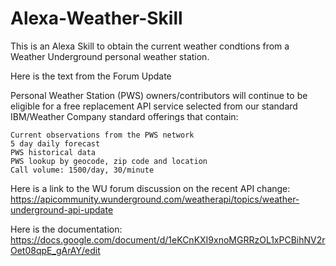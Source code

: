 # Alexa-Weather-Skill
This is an Alexa Skill to obtain the current weather condtions from a Weather Underground personal weather station. 

Here is the text from the Forum Update

 Personal Weather Station (PWS) owners/contributors will continue to be eligible for a free replacement API service selected from     our standard IBM/Weather Company standard offerings that contain:
 

    Current observations from the PWS network
    5 day daily forecast
    PWS historical data
    PWS lookup by geocode, zip code and location
    Call volume: 1500/day, 30/minute


Here is a link to the WU forum discussion on the recent API change:
https://apicommunity.wunderground.com/weatherapi/topics/weather-underground-api-update

Here is the documentation:
https://docs.google.com/document/d/1eKCnKXI9xnoMGRRzOL1xPCBihNV2rOet08qpE_gArAY/edit

